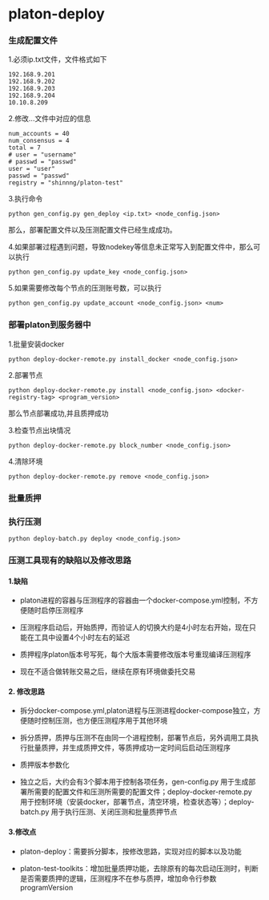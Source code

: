 # platon-deploy

### 生成配置文件
1.必须ip.txt文件，文件格式如下
```
192.168.9.201
192.168.9.202
192.168.9.203
192.168.9.204
10.10.8.209
```
2.修改...文件中对应的信息
```
num_accounts = 40
num_consensus = 4
total = 7
# user = "username"
# passwd = "passwd"
user = "user"
passwd = "passwd"
registry = "shinnng/platon-test"
```
3.执行命令
```shell
python gen_config.py gen_deploy <ip.txt> <node_config.json>
```
那么，部署配置文件以及压测配置文件已经生成成功。

4.如果部署过程遇到问题，导致nodekey等信息未正常写入到配置文件中，那么可以执行
```shell
python gen_config.py update_key <node_config.json>
```

5.如果需要修改每个节点的压测账号数，可以执行
```shell
python gen_config.py update_account <node_config.json> <num>
```

### 部署platon到服务器中

1.批量安装docker

```shell
python deploy-docker-remote.py install_docker <node_config.json>
```
2.部署节点
```shell
python deploy-docker-remote.py install <node_config.json> <docker-registry-tag> <program_version>
```
那么节点部署成功,并且质押成功

3.检查节点出块情况
```shell 
python deploy-docker-remote.py block_number <node_config.json>
```
4.清除环境
```shell 
python deploy-docker-remote.py remove <node_config.json>
```
### 批量质押

### 执行压测
```shell
python deploy-batch.py deploy <node_config.json> 
```



### 压测工具现有的缺陷以及修改思路

#### 1.缺陷
+ platon进程的容器与压测程序的容器由一个docker-compose.yml控制，不方便随时启停压测程序

+ 压测程序启动后，开始质押，而验证人的切换大约是4小时左右开始，现在只能在工具中设置4个小时左右的延迟

+ 质押程序platon版本号写死，每个大版本需要修改版本号重现编译压测程序

+ 现在不适合做转账交易之后，继续在原有环境做委托交易

#### 2. 修改思路
+ 拆分docker-compose.yml,platon进程与压测进程docker-compose独立，方便随时控制压测，也方便压测程序用于其他环境

+ 拆分质押，质押与压测不在由同一个进程控制，部署节点后，另外调用工具执行批量质押，并生成质押文件，等质押成功一定时间后启动压测程序

+ 质押版本参数化

+ 独立之后，大约会有3个脚本用于控制各项任务，gen-config.py 用于生成部署所需要的配置文件和压测所需要的配置文件；deploy-docker-remote.py 用于控制环境（安装docker，部署节点，清空环境，检查状态等）；deploy-batch.py 用于执行压测、关闭压测和批量质押节点

#### 3.修改点
+ platon-deploy：需要拆分脚本，按修改思路，实现对应的脚本以及功能

+ platon-test-toolkits：增加批量质押功能，去除原有的每次启动压测时，判断是否需要质押的逻辑，压测程序不在参与质押，增加命令行参数programVersion
